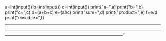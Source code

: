 a=int(input())
b=int(input())
c=int(input())
print("a=",a)
print("b=",b)
print("c=",c)
d=(a+b+c)
e=(a*b*c)
print("sum=",d)
print("product=",e)
f=e/d
print("divicible=",f)
_______________________________________________________________________________________________________________________________________________________________________________________________________________________-
